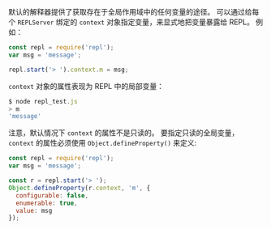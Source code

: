 
默认的解释器提供了获取存在于全局作用域中的任何变量的途径。
可以通过给每个 `REPLServer` 绑定的 `context` 对象指定变量，来显式地把变量暴露给 REPL。
例如：

```js
const repl = require('repl');
var msg = 'message';

repl.start('> ').context.m = msg;
```

`context` 对象的属性表现为 REPL 中的局部变量：

```js
$ node repl_test.js
> m
'message'
```

注意，默认情况下 `context` 的属性不是只读的。
要指定只读的全局变量，`context` 的属性必须使用 `Object.defineProperty()` 来定义:

```js
const repl = require('repl');
var msg = 'message';

const r = repl.start('> ');
Object.defineProperty(r.context, 'm', {
  configurable: false,
  enumerable: true,
  value: msg
});
```

